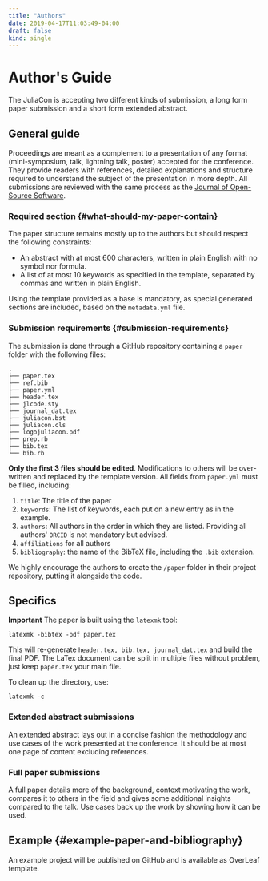 ```yaml
---
title: "Authors"
date: 2019-04-17T11:03:49-04:00
draft: false
kind: single
---
```


# Author's Guide

The JuliaCon is accepting two different kinds of submission,
a long form paper submission and a short form extended abstract.

## General guide

Proceedings are meant as a complement to a presentation of
any format (mini-symposium, talk, lightning talk, poster)
accepted for the conference. They provide readers with
references, detailed explanations and structure required to
understand the subject of the presentation in more depth.
All submissions are reviewed with the same process as
the [Journal of Open-Source Software](http://joss.theoj.org).

### Required section {#what-should-my-paper-contain}

The paper structure remains mostly up to the authors
but should respect the following constraints:

- An abstract with at most 600 characters, written in plain English with no symbol nor formula.
- A list of at most 10 keywords as specified in the template, separated by commas and written in plain English.

Using the template provided as a base is mandatory,
as special generated sections are included, based on the `metadata.yml` file.

### Submission requirements {#submission-requirements}

The submission is done through a GitHub repository
containing a `paper` folder with the following files:

```
.
├── paper.tex 
├── ref.bib
├── paper.yml
├── header.tex
├── jlcode.sty
├── journal_dat.tex
├── juliacon.bst
├── juliacon.cls
├── logojuliacon.pdf
├── prep.rb
├── bib.tex
└── bib.rb
```

**Only the first 3 files should be edited**. Modifications to others will be
over-written and replaced by the template version.
All fields from `paper.yml` must be filled, including:

1. `title`: The title of the paper
2. `keywords`: The list of keywords, each put on a new entry as in the example.
3. `authors`: All authors in the order in which they are listed. Providing all authors' `ORCID` is not mandatory but advised.
4. `affiliations` for all authors
5. `bibliography`: the name of the BibTeX file, including the `.bib` extension.

We highly encourage the authors to create the `/paper` folder in their
project repository, putting it alongside the code.

## Specifics

**Important** The paper is built using the `latexmk` tool:

```
latexmk -bibtex -pdf paper.tex
```

This will re-generate `header.tex, bib.tex, journal_dat.tex` and build the final PDF.
The LaTex document can be split in multiple files without problem, just keep
`paper.tex` your main file.  

To clean up the directory, use:

```
latexmk -c
```

### Extended abstract submissions

An extended abstract lays out in a concise fashion the methodology
and use cases of the work presented at the conference.
It should be at most one page of content excluding references.

### Full paper submissions

A full paper details more of the background, context motivating
the work, compares it to others in the field and gives
some additional insights compared to the talk. Use cases
back up the work by showing how it can be used.

## Example {#example-paper-and-bibliography}

An example project will be published on GitHub and is available
as OverLeaf template.
